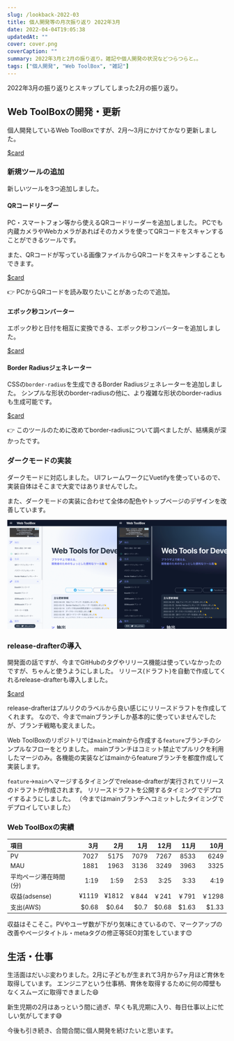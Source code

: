 ```yaml
---
slug: /lookback-2022-03
title: 個人開発等の月次振り返り 2022年3月
date: 2022-04-04T19:05:38
updatedAt: ""
cover: cover.png
coverCaption: ""
summary: 2022年3月と2月の振り返り。雑記や個人開発の状況などつらつらと。。
tags: ["個人開発", "Web ToolBox", "雑記"]
---
```


2022年3月の振り返りとスキップしてしまった2月の振り返り。

## Web ToolBoxの開発・更新

個人開発しているWeb ToolBoxですが、2月〜3月にかけてかなり更新しました。

[$card](https://web-toolbox.dev)

### 新規ツールの追加

新しいツールを3つ追加しました。

#### QRコードリーダー

PC・スマートフォン等から使えるQRコードリーダーを追加しました。
PCでも内蔵カメラやWebカメラがあればそのカメラを使ってQRコードをスキャンすることができるツールです。

また、QRコードが写っている画像ファイルからQRコードをスキャンすることもできます。

[$card](https://web-toolbox.dev/tools/qrcode-reader)

👉 PCからQRコードを読み取りたいことがあったので追加。

#### エポック秒コンバーター

エポック秒と日付を相互に変換できる、エポック秒コンバーターを追加しました。

[$card](https://web-toolbox.dev/tools/epoch-converter)

#### Border Radiusジェネレーター

CSSの`border-radius`を生成できるBorder Radiusジェネレーターを追加しました。
シンプルな形状のborder-radiusの他に、より複雑な形状のborder-radiusも生成可能です。

[$card](https://web-toolbox.dev/tools/border-radius-generator)

👉 このツールのために改めてborder-radiusについて調べましたが、結構奥が深かったです。

### ダークモードの実装

ダークモードに対応しました。
UIフレームワークにVuetifyを使っているので、実装自体はそこまで大変ではありませんでした。

また、ダークモードの実装に合わせて全体の配色やトップページのデザインを改善しています。

![ライト・ダークテーマ](./light-dark.png)

### release-drafterの導入

開発面の話ですが、今までGitHubのタグやリリース機能は使っていなかったのですが、ちゃんと使うようにしました。
リリース(ドラフト)を自動で作成してくれるrelease-drafterも導入しました。

[$card](https://github.com/release-drafter/release-drafter)

release-drafterはプルリクのラベルから良い感じにリリースドラフトを作成してくれます。
なので、今までmainブランチしか基本的に使っていませんでしたが、ブランチ戦略も変えました。

Web ToolBoxのリポジトリでは`main`とmainから作成する`feature`ブランチのシンプルなフローをとりました。
mainブランチはコミット禁止でプルリクを利用したマージのみ。各機能の実装などはmainからfeatureブランチを都度作成して実装します。

`feature`→`main`へマージするタイミングでrelease-drafterが実行されてリリースのドラフトが作成されます。
リリースドラフトを公開するタイミングでデプロイするようにしました。
（今まではmainブランチへコミットしたタイミングでデプロイしていました）

### Web ToolBoxの実績

| 項目                   |   3月 |   2月 |  1月 |  12月 |  11月 |  10月 |
| :--------------------- | ----: | ----: | ---: | ----: | ----: | ----: |
| PV                     |  7027 |  5175 | 7079 |  7267 |  8533 |  6249 |
| MAU                    |  1881 |  1963 | 3136 |  3249 |  3963 |  3325 |
| 平均ページ滞在時間(分) |  1:19 |  1:59 | 2:53 |  3:25 |  3:33 |  4:19 |
| 収益(adsense)          | ¥1119 | ¥1812 | ￥844 |  ￥241 |  ￥791 | ￥1298 |
| 支出(AWS)              | $0.68 | $0.64 | $0.7 | $0.68 | $1.63 | $1.33 |

収益はそこそこ。PVやユーザ数が下がり気味にきているので、マークアップの改善やページタイトル・metaタグの修正等SEO対策をしています😊

## 生活・仕事

生活面はだいぶ変わりました。2月に子どもが生まれて3月から7ヶ月ほど育休を取得しています。
エンジニアという仕事柄、育休を取得するために何の障壁もなくスムーズに取得できました😄

新生児期の2月はあっという間に過ぎ、早くも乳児期に入り、毎日仕事以上に忙しい気がしてます😅

今後も引き続き、合間合間に個人開発を続けたいと思います。
